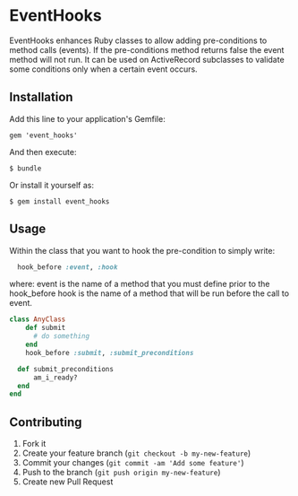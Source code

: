 # EventHooks

EventHooks enhances Ruby classes to allow adding pre-conditions to method calls (events).
If the pre-conditions method returns false the event method will not run. It can be used on ActiveRecord subclasses to validate some conditions only when a certain event occurs. 

## Installation

Add this line to your application's Gemfile:

    gem 'event_hooks'

And then execute:

    $ bundle

Or install it yourself as:

    $ gem install event_hooks

## Usage

Within the class that you want to hook the pre-condition to simply write:
```ruby
  hook_before :event, :hook
```

where:
	event is the name of a method that you must define prior to the hook_before
	hook is the name of a method that will be run before the call to event. 

```ruby
class AnyClass
	def submit
	  # do something
	end
	hook_before :submit, :submit_preconditions

  def submit_preconditions
	  am_i_ready?
  end
end
```


## Contributing

1. Fork it
2. Create your feature branch (`git checkout -b my-new-feature`)
3. Commit your changes (`git commit -am 'Add some feature'`)
4. Push to the branch (`git push origin my-new-feature`)
5. Create new Pull Request
